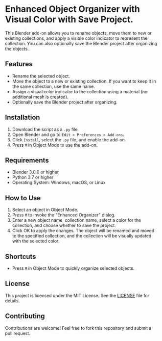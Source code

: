 # Enhanced Object Organizer with Visual Color with Save Project.

This Blender add-on allows you to rename objects, move them to new or existing collections, and apply a visible color indicator to represent the collection. You can also optionally save the Blender project after organizing the objects.

## Features

- Rename the selected object.
- Move the object to a new or existing collection. If you want to keep it in the same collection, use the same name.
- Assign a visual color indicator to the collection using a material (no additional mesh is created).
- Optionally save the Blender project after organizing.

## Installation

1. Download the script as a `.py` file.
2. Open Blender and go to `Edit > Preferences > Add-ons`.
3. Click `Install`, select the `.py` file, and enable the add-on.
4. Press `M` in Object Mode to use the add-on.

## Requirements

- Blender 3.0.0 or higher
- Python 3.7 or higher
- Operating System: Windows, macOS, or Linux

## How to Use

1. Select an object in Object Mode.
2. Press `M` to invoke the "Enhanced Organizer" dialog.
3. Enter a new object name, collection name, select a color for the collection, and choose whether to save the project.
4. Click OK to apply the changes. The object will be renamed and moved to the specified collection, and the collection will be visually updated with the selected color.

## Shortcuts

- Press `M` in Object Mode to quickly organize selected objects.

## License

This project is licensed under the MIT License. See the [LICENSE](LICENSE) file for details.

## Contributing

Contributions are welcome! Feel free to fork this repository and submit a pull request.
